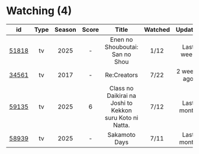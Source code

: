 # Watching (4)

|                      id                      | Type | Season | Score |                           Title                          | Watched |   Updated   | Start Date |
| :------------------------------------------: | :--: | :----: | :---: | :------------------------------------------------------: | :-----: | :---------: | :--------: |
| [51818](https://myanimelist.net/anime/51818) |  tv  |  2025  |   -   |              Enen no Shouboutai: San no Shou             |   1/12  |  Last week  | 04/08/2025 |
| [34561](https://myanimelist.net/anime/34561) |  tv  |  2017  |   -   |                        Re:Creators                       |   7/22  | 2 weeks ago | 03/31/2025 |
| [59135](https://myanimelist.net/anime/59135) |  tv  |  2025  |   6   | Class no Daikirai na Joshi to Kekkon suru Koto ni Natta. |   7/12  |  Last month | 02/23/2025 |
| [58939](https://myanimelist.net/anime/58939) |  tv  |  2025  |   -   |                       Sakamoto Days                      |   7/11  |  Last month | 01/19/2025 |
